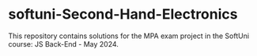 # softuni-Second-Hand-Electronics
This repository contains solutions for the MPA exam project in the SoftUni course: JS Back-End - May 2024.
